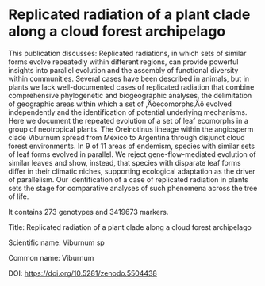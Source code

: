 # Replicated radiation of a plant clade along a cloud forest archipelago

This publication discusses: Replicated radiations, in which sets of similar forms evolve repeatedly within different regions, can provide powerful insights into parallel evolution and the assembly of functional diversity within communities. Several cases have been described in animals, but in plants we lack well-documented cases of replicated radiation that combine comprehensive phylogenetic and biogeographic analyses, the delimitation of geographic areas within which a set of ‚Äòecomorphs‚Äô evolved independently and the identification of potential underlying mechanisms. Here we document the repeated evolution of a set of leaf ecomorphs in a group of neotropical plants. The Oreinotinus lineage within the angiosperm clade Viburnum spread from Mexico to Argentina through disjunct cloud forest environments. In 9 of 11 areas of endemism, species with similar sets of leaf forms evolved in parallel. We reject gene-flow-mediated evolution of similar leaves and show, instead, that species with disparate leaf forms differ in their climatic niches, supporting ecological adaptation as the driver of parallelism. Our identification of a case of replicated radiation in plants sets the stage for comparative analyses of such phenomena across the tree of life.

It contains 273 genotypes and 3419673 markers.

Title: Replicated radiation of a plant clade along a cloud forest archipelago

Scientific name: Viburnum sp

Common name: Viburnum

DOI: https://doi.org/10.5281/zenodo.5504438


